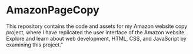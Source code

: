 # AmazonPageCopy
This repository contains the code and assets for my Amazon website copy project, where I have replicated the user interface of the Amazon website. Explore and learn about web development, HTML, CSS, and JavaScript by examining this project."
